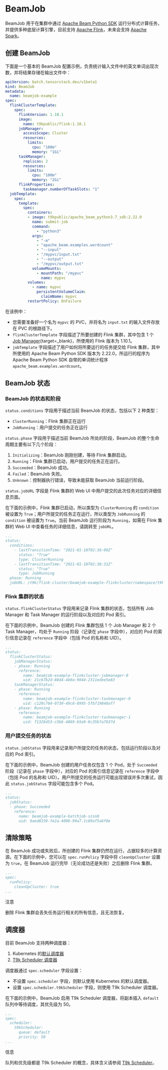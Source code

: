 # BeamJob

BeamJob 用于在集群中通过 <a target="_blank" rel="noopener noreferrer" href="https://beam.apache.org/documentation/sdks/python/">Apache Beam Python SDK</a> 运行分布式计算任务，并提供多种底层计算引擎，目前支持 <a target="_blank" rel="noopener noreferrer" href="https://flink.apache.org/">Apache Flink</a>，未来会支持 <a target="_blank" rel="noopener noreferrer" href="https://spark.apache.org/">Apache Spark</a>。

## 创建 BeamJob

下面是一个基本的 BeamJob 配置示例，负责统计输入文件中的英文单词出现次数，并将结果存储在输出文件中：

```yaml
apiVersion: batch.tensorstack.dev/v1beta1
kind: BeamJob
metadata:
  name: beamjob-example
spec:
  flinkClusterTemplate:
    spec:
      flinkVersion: 1.10.1
      image:
        name: t9kpublic/flink:1.10.1
      jobManager:
        accessScope: Cluster
        resources:
          limits:
            cpu: "100m"
            memory: "1Gi"
      taskManager:
        replicas: 2
        resources:
          limits:
            cpu: "100m"
            memory: "2Gi"
      flinkProperties:
        taskmanager.numberOfTaskSlots: "1"
  jobTemplate:
    spec:
      template:
        spec:
          containers:
          - image: t9kpublic/apache_beam_python3.7_sdk:2.22.0
            name: submit-job
            command:
              - "python3"
            args:
              - "-m"
              - "apache_beam.examples.wordcount"
              - "--input"
              - "/mypvc/input.txt"
              - "--output"
              - "/mypvc/output.txt"
            volumeMounts:
              - mountPath: "/mypvc"
                name: mypvc
          volumes:
            - name: mypvc
              persistentVolumeClaim:
                claimName: mypvc
          restartPolicy: OnFailure
```

在该例中：

* 您需要准备好一个名为 `mypvc` 的 PVC，并将名为 `input.txt` 的输入文件存放在 PVC 的根路径下。
* `flinkClusterTemplate` 字段描述了所要创建的 Flink 集群，其中包含 1 个 <a target="_blank" rel="noopener noreferrer" href="https://nightlies.apache.org/flink/flink-docs-release-1.11/concepts/flink-architecture.html#jobmanager) 和 2 个 [Task Manager](https://nightlies.apache.org/flink/flink-docs-release-1.11/concepts/flink-architecture.html#taskmanagers">Job Manager</a>{target=_blank}，所使用的 Flink 版本为 1.10.1。
* `jobTemplate` 字段描述了用户如何将所要运行的任务提交给 Flink 集群，其中所使用的 Apache Beam Python SDK 版本为 2.22.0，所运行的程序为 Apache Beam Python SDK 自带的单词统计程序 `apache_beam.examples.wordcount`。

## BeamJob 状态

### BeamJob 的状态和阶段

`status.conditions` 字段用于描述当前 BeamJob 的状态，包括以下 2 种类型：

* `ClusterRunning`：Flink 集群正在运行
* `JobRunning`：用户提交的任务正在运行

`status.phase` 字段用于描述当前 BeamJob 所处的阶段，BeamJob 的整个生命周期主要有以下几个阶段：

1. `Initializing`：BeamJob 刚刚创建，等待 Flink 集群启动。
2. `Running`：Flink 集群已启动，用户提交的任务正在运行。
3. `Succeeded`：BeamJob 成功。
4. `Failed`：BeamJob 失败。
5. `Unknown`：控制器执行错误，导致未能获取 BeamJob 当前运行阶段。

`status.jobURL` 字段是 Flink 集群的 Web UI 中用户提交的此次任务对应的详细信息页面。

在下面的示例中，Flink 集群已启动，所以类型为 `ClusterRunning` 的 `condition` 被设置为 `True`；用户所提交的任务正在运行，所以类型为 `JobRunning` 的 `condition` 被设置为 `True`。当前 BeamJob 运行阶段为 `Running`，如需在 Flink 集群的 Web UI 中查看任务的详细信息，请跳转至 `jobURL`。

```yaml
...
status:
  conditions:
    - lastTransitionTime: "2021-01-18T02:36:09Z"
      status: "True"
      type: ClusterRunning
    - lastTransitionTime: "2021-01-18T02:36:31Z"
      status: "True"
      type: JobRunning
  phase: Running
  jobURL: /t9k/flink-cluster/beamjob-example-flinkcluster/namespace/t9k-example/#/job/c9f62e4d61d089f351ab1f8b29e1df32/overview/
```

### Flink 集群的状态

`status.flinkClusterStatus` 字段用来记录 Flink 集群的状态，包括所有 Job Manager 和 Task Manager 的运行阶段以及对应的 Pod 索引。

在下面的示例中，BeamJob 创建的 Flink 集群包括 1 个 Job Manager 和 2 个 Task Manager，均处于 `Running` 阶段（记录在 `phase` 字段中），对应的 Pod 的索引信息记录在 `reference` 字段中（包括 Pod 的名称和 UID）。

```yaml
...
status:
  flinkClusterStatus:
    jobManagerStatus:
    - phase: Running
      reference:
        name: beamjob-example-flinkcluster-jobmanager-0
        uid: 21c67b2d-88d4-4b0a-9044-2311edee5e83
    taskManagerStatus:
    - phase: Running
      reference:
        name: beamjob-example-flinkcluster-taskmanager-0
        uid: c120c704-0730-49c8-8995-5fb719840af7
    - phase: Running
      reference:
        name: beamjob-example-flinkcluster-taskmanager-1
        uid: f1326d53-c5b6-4869-b5e9-8c35b7a7637d
```

### 用户提交任务的状态

`status.jobStatus` 字段用来记录用户所提交的任务的状态，包括运行阶段以及对应的 Pod 索引。

在下面的示例中，BeamJob 创建的用户任务仅包含 1 个 Pod，处于 `Succeeded` 阶段（记录在 `phase` 字段中），对应的 Pod 的索引信息记录在 `reference` 字段中（包括 Pod 的名称和 UID）。用户所提交的任务运行可能出现错误并多次重试，因此 `status.jobStatus` 字段可能包含多个 Pod。

```yaml
...
status:
  jobStatus:
  - phase: Succeeded
    reference:
      name: beamjob-example-batchjob-szsn8
      uid: 9aed0159-fe2a-4096-99a7-1c89af5a6f0e
```

## 清除策略

在 BeamJob 成功或失败后，所创建的 Flink 集群仍然在运行，占据较多的计算资源。在下面的示例中，您可以在 `spec.runPolicy` 字段中将 `cleanUpCluster` 设置为 `true`，在 BeamJob 运行完毕（无论成功还是失败）之后删除 Flink 集群。

```yaml
...
spec:
  runPolicy:
    cleanUpCluster: true
...
```

<aside class="note">
<div class="title">注意</div>

删除 Flink 集群会丢失任务运行相关的所有信息，且无法恢复。

</aside>

## 调度器

目前 BeamJob 支持两种调度器：

1. Kubernetes 的<a target="_blank" rel="noopener noreferrer" href="https://kubernetes.io/docs/concepts/scheduling-eviction/kube-scheduler/#kube-scheduler">默认调度器</a>
2. [T9k Scheduler 调度器](../scheduling/index.md)

调度器通过 `spec.scheduler` 字段设置：

* 不设置 `spec.scheduler` 字段，则默认使用 Kubernetes 的默认调度器。
* 设置 `spec.scheduler.t9kScheduler` 字段，则使用 T9k Scheduler 调度器。

在下面的示例中，BeamJob 启用 T9k Scheduler 调度器，将副本插入 `default` 队列中等待调度，其优先级为 50。

```yaml
...
spec:
  scheduler:
    t9kScheduler:
      queue: default
      priority: 50
...
```

<aside class="note info">
<div class="title">信息</div>

队列和优先级都是 T9k Scheduler 的概念，具体含义请参阅 [T9k Scheduler](../scheduling/index.md)。

</aside>
